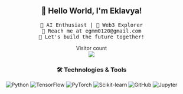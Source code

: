 <h2 align="center">👋 Hello World, I'm Eklavya!</h2>
<p align="center">
  <samp>
    🧠 AI Enthusiast | 🌱 Web3 Explorer <br>
    📧 Reach me at egmm0120@gmail.com <br>
    🚀 Let's build the future together! <br>
  </samp>
</p>

<p align="center"> 
  Visitor count<br>
  <img src="https://profile-counter.glitch.me/eklavya-eg/count.svg" />
</p>

<h3 align="center">🛠️ Technologies & Tools</h3>
<p align="center">
  <img src="https://img.shields.io/badge/-Python-3776AB?style=flat&logo=python&logoColor=white" alt="Python">
  <img src="https://img.shields.io/badge/-TensorFlow-FF6F00?style=flat&logo=tensorflow&logoColor=white" alt="TensorFlow">
  <img src="https://img.shields.io/badge/-PyTorch-EE4C2C?style=flat&logo=pytorch&logoColor=white" alt="PyTorch">
  <img src="https://img.shields.io/badge/-Scikit%20learn-F7931E?style=flat&logo=scikit-learn&logoColor=white" alt="Scikit-learn">
  <img src="https://img.shields.io/badge/-GitHub-181717?style=flat&logo=github&logoColor=white" alt="GitHub">
  <img src="https://img.shields.io/badge/-Jupyter-F37626?style=flat&logo=jupyter&logoColor=white" alt="Jupyter">
</p>

<!---
<h3 align="center">📈 GitHub Stats</h3>
<p align="center">
  <img src="https://github-readme-stats.vercel.app/api?username=eklavya-eg&show_icons=true&theme=dracula" alt="Eklavya's GitHub Stats">
</p>

<h3 align="center">🤝 Connect with Me</h3>
<p align="center">
  <a href="mailto:emessage.eg@gmail.com"><img src="https://img.shields.io/badge/-Email-D14836?style=flat&logo=gmail&logoColor=white" alt="Email"></a>
  <a href="https://linkedin.com/in/eklavya-eg"><img src="https://img.shields.io/badge/-LinkedIn-0077B5?style=flat&logo=linkedin&logoColor=white" alt="LinkedIn"></a>
  <a href="https://twitter.com/eklavya_eg"><img src="https://img.shields.io/badge/-Twitter-1DA1F2?style=flat&logo=twitter&logoColor=white" alt="Twitter"></a>
</p>

<p align="center">Made with ❤️ by Eklavya</p>



- 👋 Hi, I’m @eklavya-eg
- 👀 I’m interested in Artificial Intelligence
- 🌱 I’m currently learning Artificial Intelligence
- 💞️ I’m looking to collaborate on ...
- 📫 How to reach me ...
--->

<!---
eklavya-eg/eklavya-eg is a ✨ special ✨ repository because its `README.md` (this file) appears on your GitHub profile.
You can click the Preview link to take a look at your changes.
--->
